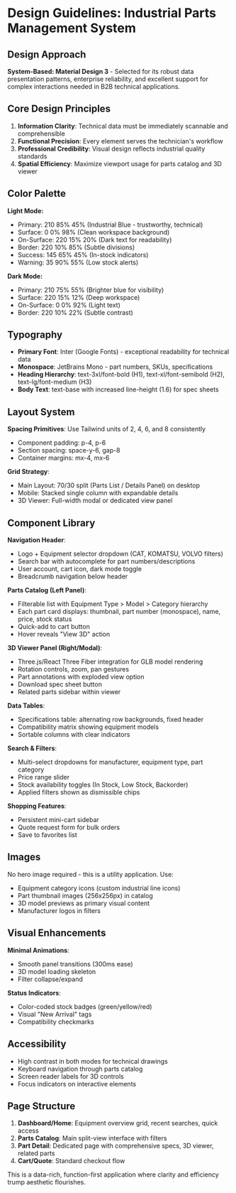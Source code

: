 # Design Guidelines: Industrial Parts Management System

## Design Approach
**System-Based: Material Design 3** - Selected for its robust data presentation patterns, enterprise reliability, and excellent support for complex interactions needed in B2B technical applications.

## Core Design Principles
1. **Information Clarity**: Technical data must be immediately scannable and comprehensible
2. **Functional Precision**: Every element serves the technician's workflow
3. **Professional Credibility**: Visual design reflects industrial quality standards
4. **Spatial Efficiency**: Maximize viewport usage for parts catalog and 3D viewer

## Color Palette

**Light Mode:**
- Primary: 210 85% 45% (Industrial Blue - trustworthy, technical)
- Surface: 0 0% 98% (Clean workspace background)
- On-Surface: 220 15% 20% (Dark text for readability)
- Border: 220 10% 85% (Subtle divisions)
- Success: 145 65% 45% (In-stock indicators)
- Warning: 35 90% 55% (Low stock alerts)

**Dark Mode:**
- Primary: 210 75% 55% (Brighter blue for visibility)
- Surface: 220 15% 12% (Deep workspace)
- On-Surface: 0 0% 92% (Light text)
- Border: 220 10% 22% (Subtle contrast)

## Typography
- **Primary Font**: Inter (Google Fonts) - exceptional readability for technical data
- **Monospace**: JetBrains Mono - part numbers, SKUs, specifications
- **Heading Hierarchy**: text-3xl/font-bold (H1), text-xl/font-semibold (H2), text-lg/font-medium (H3)
- **Body Text**: text-base with increased line-height (1.6) for spec sheets

## Layout System
**Spacing Primitives**: Use Tailwind units of 2, 4, 6, and 8 consistently
- Component padding: p-4, p-6
- Section spacing: space-y-6, gap-8
- Container margins: mx-4, mx-6

**Grid Strategy**:
- Main Layout: 70/30 split (Parts List / Details Panel) on desktop
- Mobile: Stacked single column with expandable details
- 3D Viewer: Full-width modal or dedicated view panel

## Component Library

**Navigation Header**:
- Logo + Equipment selector dropdown (CAT, KOMATSU, VOLVO filters)
- Search bar with autocomplete for part numbers/descriptions
- User account, cart icon, dark mode toggle
- Breadcrumb navigation below header

**Parts Catalog (Left Panel)**:
- Filterable list with Equipment Type > Model > Category hierarchy
- Each part card displays: thumbnail, part number (monospace), name, price, stock status
- Quick-add to cart button
- Hover reveals "View 3D" action

**3D Viewer Panel (Right/Modal)**:
- Three.js/React Three Fiber integration for GLB model rendering
- Rotation controls, zoom, pan gestures
- Part annotations with exploded view option
- Download spec sheet button
- Related parts sidebar within viewer

**Data Tables**:
- Specifications table: alternating row backgrounds, fixed header
- Compatibility matrix showing equipment models
- Sortable columns with clear indicators

**Search & Filters**:
- Multi-select dropdowns for manufacturer, equipment type, part category
- Price range slider
- Stock availability toggles (In Stock, Low Stock, Backorder)
- Applied filters shown as dismissible chips

**Shopping Features**:
- Persistent mini-cart sidebar
- Quote request form for bulk orders
- Save to favorites list

## Images
No hero image required - this is a utility application. Use:
- Equipment category icons (custom industrial line icons)
- Part thumbnail images (256x256px) in catalog
- 3D model previews as primary visual content
- Manufacturer logos in filters

## Visual Enhancements
**Minimal Animations**:
- Smooth panel transitions (300ms ease)
- 3D model loading skeleton
- Filter collapse/expand

**Status Indicators**:
- Color-coded stock badges (green/yellow/red)
- Visual "New Arrival" tags
- Compatibility checkmarks

## Accessibility
- High contrast in both modes for technical drawings
- Keyboard navigation through parts catalog
- Screen reader labels for 3D controls
- Focus indicators on interactive elements

## Page Structure
1. **Dashboard/Home**: Equipment overview grid, recent searches, quick access
2. **Parts Catalog**: Main split-view interface with filters
3. **Part Detail**: Dedicated page with comprehensive specs, 3D viewer, related parts
4. **Cart/Quote**: Standard checkout flow

This is a data-rich, function-first application where clarity and efficiency trump aesthetic flourishes.